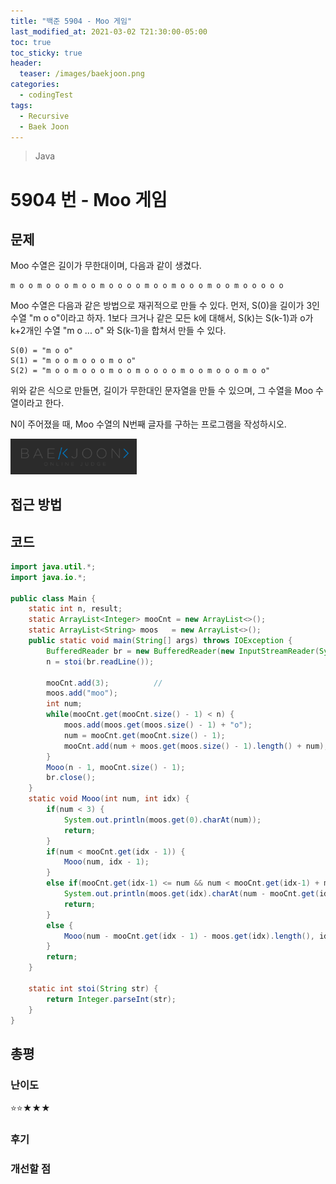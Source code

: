 ```yaml
---
title: "백준 5904 - Moo 게임"
last_modified_at: 2021-03-02 T21:30:00-05:00
toc: true
toc_sticky: true
header:
  teaser: /images/baekjoon.png
categories: 
  - codingTest
tags:
  - Recursive
  - Baek Joon
---
```


> Java

5904 번 - Moo 게임
=============
 
## 문제
Moo 수열은 길이가 무한대이며, 다음과 같이 생겼다. 

```
m o o m o o o m o o m o o o o m o o m o o o m o o m o o o o o 
```
Moo 수열은 다음과 같은 방법으로 재귀적으로 만들 수 있다. 먼저, S(0)을 길이가 3인 수열 "m o o"이라고 하자. 1보다 크거나 같은 모든 k에 대해서, S(k)는 S(k-1)과 o가 k+2개인 수열 "m o ... o" 와 S(k-1)을 합쳐서 만들 수 있다.

```
S(0) = "m o o"
S(1) = "m o o m o o o m o o"
S(2) = "m o o m o o o m o o m o o o o m o o m o o o m o o"
```
위와 같은 식으로 만들면, 길이가 무한대인 문자열을 만들 수 있으며, 그 수열을 Moo 수열이라고 한다.

N이 주어졌을 때, Moo 수열의 N번째 글자를 구하는 프로그램을 작성하시오.

[<img src="/images/baekjoon.png" width="40%" height="40%">](https://www.acmicpc.net/problem/5904)  

## 접근 방법


## 코드
```java
import java.util.*;
import java.io.*;

public class Main {
	static int n, result;
	static ArrayList<Integer> mooCnt = new ArrayList<>();
	static ArrayList<String> moos	= new ArrayList<>();
	public static void main(String[] args) throws IOException {
		BufferedReader br = new BufferedReader(new InputStreamReader(System.in));
    	n = stoi(br.readLine());
    	
    	mooCnt.add(3);			// 
    	moos.add("moo");
    	int num;
    	while(mooCnt.get(mooCnt.size() - 1) < n) {
    		moos.add(moos.get(moos.size() - 1) + "o");
    		num = mooCnt.get(mooCnt.size() - 1);
    		mooCnt.add(num + moos.get(moos.size() - 1).length() + num);
    	}
    	Mooo(n - 1, mooCnt.size() - 1);
    	br.close();
	}
	static void Mooo(int num, int idx) {
		if(num < 3) {
			System.out.println(moos.get(0).charAt(num));
			return;
		}
		if(num < mooCnt.get(idx - 1)) {
			Mooo(num, idx - 1);
		}
		else if(mooCnt.get(idx-1) <= num && num < mooCnt.get(idx-1) + moos.get(idx).length()) {
			System.out.println(moos.get(idx).charAt(num - mooCnt.get(idx-1)));
			return;
		}
		else {
			Mooo(num - mooCnt.get(idx - 1) - moos.get(idx).length(), idx - 1);
		}
		return;
	}
	
	static int stoi(String str) {
    	return Integer.parseInt(str);
    }
}
```

## 총평
### 난이도
⭐⭐★★★
### 후기

### 개선할 점

